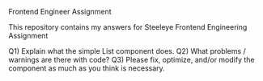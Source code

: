 Frontend Engineer Assignment


This repository contains my answers for Steeleye Frontend Engineering Assignment



Q1) Explain what the simple List component does.
Q2) What problems / warnings are there with code?
Q3) Please fix, optimize, and/or modify the component as much as you think is necessary.
